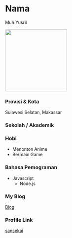 # Nama

Muh Yusril

<img src="https://raw.githubusercontent.com/sansekai/yusril-grabbed-result/main/img/errorurl.jpg" width="200" height="200" align="center"/>

### Provisi & Kota

Sulawesi Selatan, Makassar

### Sekolah / Akademik

### Hobi

- Menonton Anime
- Bermain Game

### Bahasa Pemograman

- Javascript
  - Node.js

### My Blog
[Blog](https://nikkixploit.com)

### Profile Link
[sansekai](https://github.com/sansekai)
